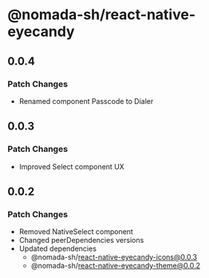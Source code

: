 # @nomada-sh/react-native-eyecandy

## 0.0.4

### Patch Changes

- Renamed component Passcode to Dialer

## 0.0.3

### Patch Changes

- Improved Select component UX

## 0.0.2

### Patch Changes

- Removed NativeSelect component
- Changed peerDependencies versions
- Updated dependencies
  - @nomada-sh/react-native-eyecandy-icons@0.0.3
  - @nomada-sh/react-native-eyecandy-theme@0.0.2
